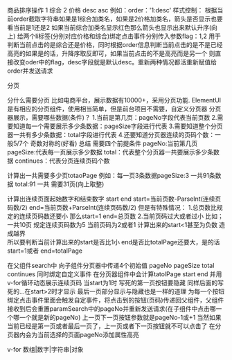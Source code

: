 商品排序操作
1 综合
2 价格
desc  asc
例如：order：'1:desc'
样式控制：
根据当前order截取字符串如果是1综合加类名，如果是2价格加类名，箭头是否显示也要看当前是1还是2 如果当前综合加类名显示红色那么箭头也显示出来默认升序(向上)
给两个li标签(分别对应价格和综合)绑定点击事件分别传入参数flag：1,2 用于判断当前点击的是综合还是价格，同时根据order信息判断当前点击的是不是已经高亮的如果是的话，升降序取反即可，如果当前点击的不是高亮而是另一个 则直接改变oder中的flag，desc字段就是默认desc。重新两种情况都活重新赋值给order并发送请求


分页

分什么需要分页
比如电商平台，展示数据有10000+，采用分页功能.
ElementUI是有相应的分页组件，使用相当简单，但是前台项目不需要，自定义分页器
分页器展示，需要哪些数据(条件)？
1.当前是第几页：pageNo字段代表当前页数
2.需要知道每一个需要展示多少条数据：pageSize字段进行代表
3.需要知道整个分页器一共有多少条数据：total字段进行代表
4.还要知道分页器连续的页码个数：一般5/7个  奇数对称的(好看)
总结 需要四个前提条件
pageNo:当前第几页
pageSize:代表每一页展示多少数据
total：代表整个分页器一共要展示多少条数据
continues：代表分页连续页码个数  

计算出一共需要多少页totaoPage  例如：每一页3条数据pageSize:3 一共91条数据 total:91  一共 需要31页(向上取整)

计算出连续页面起始数字和结束数字 start end
start=当前页数-ParseInt(连续页码数/2)  end=当前页数+ParseInt(连续页码数/2)
但是有特殊情况：
1.总页数比规定的连续页码数还要小 那么start=1 end=总页数
2.当前页码过大或者过小 比如；一共10页 规定连续页码数为5 当前页码为2或者1 计算出来的start<1甚至为负数 造成越界  
所以要判断当前计算出来的start是否比1小 end是否比totalPage还要大，是的话start=1或者 end=totalPage

在父组件search中 向子组件分页器中传递4个初始值 pageNo  pageSize  total continues 同时绑定自定义事件
在分页器组件中会计算tatolPage start end 并用v-for循环动态展示连续页码 当start为1时 写死的第一页按钮要隐藏 同样后面的写死的...在start>2时才显示  最后一页部分显示与隐藏也是一样的道理
为每一个按钮绑定点击事件里面会触发自定事件，将点击到的按钮(页码)传递回父组件，父组件接收到后会重置paramSearch中的pageNo并重新发送请求(在子组件中点击哪一个哪一个就是新的pageNo) 上一页下一页按钮参数就是pageNo-1或+1 当然如果当前已经是第一页或者最后一页了，上一页或者下一页按钮就不可以点击了
在分页器内会为当前选择的页面pageNo添加属性高亮 

v-for  数组|数字|字符串|对象


